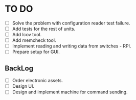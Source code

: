 # TO DO
- [ ] Solve the problem with configuration reader test failure.
- [ ] Add tests for the rest of units.
- [ ] Add lcov tool.
- [ ] Add memcheck tool.
- [ ] Implement reading and writing data from switches - RPI.
- [ ] Prepare setup for GUI.

## BackLog
- [ ] Order electronic assets.
- [ ] Design UI.
- [ ] Design and implement machine for command sending.
